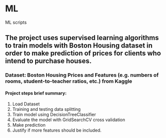 # ML
ML scripts
## The project uses supervised learning algorithms to train models with Boston Housing dataset in order to make prediction of prices for clients who intend to purchase houses.
### Dataset: Boston Housing Prices and Features (e.g. numbers of rooms, student-to-teacher ratios, etc.) from Kaggle
#### Project steps brief summary: 
1) Load Dataset
2) Training and testing data splitting
3) Train model using DecisionTreeClassifier
4) Evaluate the model with GridSearchCV cross validation
5) Make prediction
6) Justify if more features should be included.
